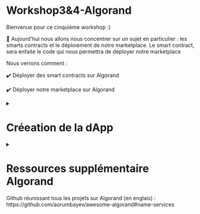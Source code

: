 # Workshop3&4-Algorand
Bienvenue pour ce cinquième workshop :)

🧵 Aujourd'hui nous allons nous concentrer sur un sujet en particulier : les smarts contracts et le déploiement de notre marketplace. Le smart contract, sera enfaite le code qui nous permettra de déployer notre marketplace 

Nous verrons comment : 

✔️ Déployer des smart contracts sur Algorand 

✔️ Déployer notre marketplace sur Algorand 



</details>

<details>
  <summary>
  <h1>  Créeation de la dApp  </h1>
  </summary>
1. Création d'un nouveau dossier sur votre ordinateur : 
indication -> ls/mkdir/cd depuis votre terminal 

2. Vous pouvez clôner l'intégralité du répertoire dans votre nouveau document 
  ~~~
  git clone https://github.com/herdaoFrance/Workshop3-4-Algorand.git
  ~~~

3. Dans ce même workspace VSCode, ouvrez le dossier sandbox précedement utilisé (dans les workshop précédent) . 

4. Copiez le chemin du fichier "marketplace_approval" 
Dans votre terminal (sandbox), écrivez ces lignes de code : 
  ~~~
  .\sandbox copyTo "chemin_vers_marketplace_approval" 
  ~~~
  
5. De même pour le fichier "marketplace_clear" 
  ~~~
  .\sandbox copyTo "chemin_vers_marketplace_clear" 
  ~~~
  
 6. La création de la marketplace :
  ~~~
  ./sandbox goal app create --creator ${CHEMIN_VERS_MARKETPLACE_APPROBATION} --approval-prog marketplace_approbation.teal --clear-prog marketplace_efface.teal --note tutprial-marketplace:uv1 --global-byteslices 3 --global-ints 2 --local-byteslices 0 --locall-ints 0 --app-arg str:TestName --app-arg str:TestImage --app-arg str:TestDescription --app-arg int:1000000
  ~~~
  

</details>

<details>
  <summary>
  <h1> Ressources supplémentaire Algorand </h1>
    <summary/>
    Github réunissant tous les projets sur Algorand (en englais) : https://github.com/aorumbayev/awesome-algorand#name-services
  
  </details>
